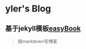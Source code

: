 # yler's Blog

## 基于jekyll模板[easyBook](http://laobubu.github.io/jekyll-theme-EasyBook)

> 用markdown写博客